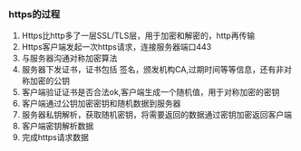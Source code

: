 ### https的过程

1. Https比http多了一层SSL/TLS层，用于加密和解密的，http再传输
2. Https客户端发起一次https请求，连接服务器端口443
3. 与服务器沟通对称加密算法
4. 服务器下发证书，证书包括 签名，颁发机构CA,过期时间等等信息，还有非对称加密的公钥
5. 客户端验证证书是否合法ok,客户端生成一个随机值，用于对称加密的密钥
6. 客户端通过公钥加密密钥和随机数据到服务器
7. 服务器私钥解析，获取随机密钥，将需要返回的数据通过密钥加密返回客户端
8. 客户端密钥解析数据
9. 完成https请求数据


### 